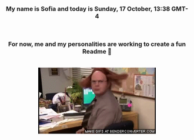 


<div align="center">
<h3 >My name is Sofia and today is Sunday, 17 October, 13:38 GMT-4</h3><br>
<h3 >For now, me and my personalities are working to create a fun Readme 👋
</h3><br>
<img src='img/dwight.gif' alt='working...'/>
</div>

